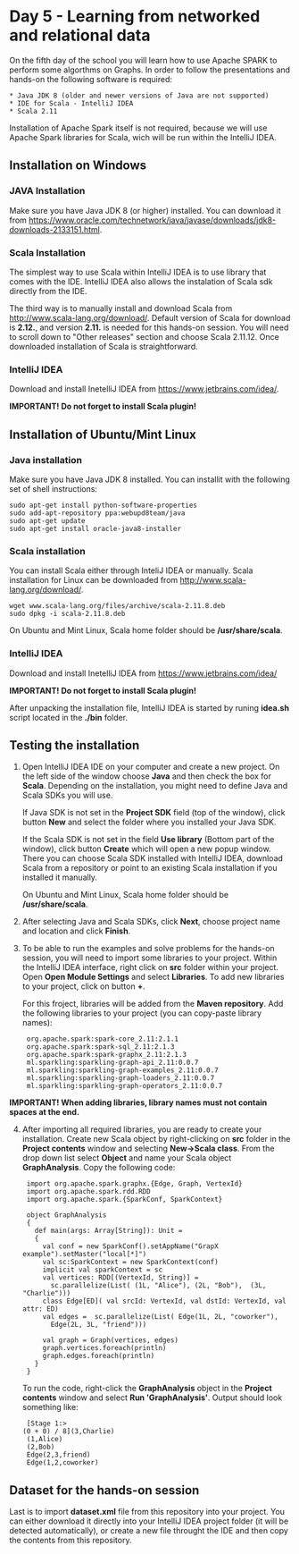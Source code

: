 # Day 5 - Learning from networked and relational data

On the fifth day of the school you will learn how to use Apache SPARK to perform some algorthms on Graphs. In order to follow the presentations and hands-on the following software is required:

	* Java JDK 8 (older and newer versions of Java are not supported)
  	* IDE for Scala - IntelliJ IDEA
	* Scala 2.11
	
Installation of Apache Spark itself is not required, because we will use Apache Spark libraries for Scala, wich will be run within the IntelliJ IDEA.
  
## Installation on Windows
  
### JAVA Installation
Make sure you have Java JDK 8 (or higher) installed. You can download it from https://www.oracle.com/technetwork/java/javase/downloads/jdk8-downloads-2133151.html.
	
### Scala Installation
The simplest way to use Scala within IntelliJ IDEA is to use library that comes with the IDE. IntelliJ IDEA also allows the instalation of Scala sdk directly from the IDE.

The third way is to manually install and download Scala from http://www.scala-lang.org/download/. Default version of Scala for download is __2.12.__, and version __2.11.__ is needed for this hands-on session. You will need to scroll down to "Other releases" section and choose Scala 2.11.12. Once downloaded installation of Scala is straightforward.
	
### IntelliJ IDEA
Download and install InetelliJ IDEA from https://www.jetbrains.com/idea/.

__IMPORTANT! Do not forget to install Scala plugin!__

## Installation of Ubuntu/Mint Linux

### Java installation
Make sure you have Java JDK 8 installed. You can installit with the following set of shell instructions:
	
	sudo apt-get install python-software-properties
	sudo add-apt-repository ppa:webupd8team/java
	sudo apt-get update
	sudo apt-get install oracle-java8-installer
	
### Scala installation
You can install Scala either through InteliJ IDEA or manually. Scala installation for Linux can be downloaded from http://www.scala-lang.org/download/.
	
	wget www.scala-lang.org/files/archive/scala-2.11.8.deb
	sudo dpkg -i scala-2.11.8.deb
	
On Ubuntu and Mint Linux, Scala home folder should be __/usr/share/scala__.

### IntelliJ IDEA
Download and install InetelliJ IDEA from https://www.jetbrains.com/idea/ 

__IMPORTANT! Do not forget to install Scala plugin!__

After unpacking the installation file, IntelliJ IDEA is started by runing __idea.sh__ script located in the __./bin__ folder.

## Testing the installation
1. Open IntelliJ IDEA IDE on your computer and create a new project. On the left side of the window choose __Java__ and then check the box for __Scala__. Depending on the installation, you might need to define Java and Scala SDKs you will use.

	If Java SDK is not set in the __Project SDK__ field (top of the window), click button __New__ and select the folder where you installed your Java SDK.

	If the Scala SDK is not set in the field __Use library__ (Bottom part of the window), click button __Create__ which will open a new popup window. There you can choose Scala SDK installed with IntelliJ IDEA, download Scala from a repository or point to an existing Scala installation if you installed it manually.

	On Ubuntu and Mint Linux, Scala home folder should be __/usr/share/scala__.

2. After selecting Java and Scala SDKs, click __Next__, choose project name and location and click __Finish__.

3. To be able to run the examples and solve problems for the hands-on session, you will need to import some libraries to your project. Within the IntelliJ IDEA interface, right click on __src__ folder within your project. Open __Open Module Settings__ and select __Libraries__. To add new libraries to your project, click on button __+__.

	For this froject, libraries will be added from the __Maven repository__. Add the following libraries to your project (you can copy-paste library names):

		org.apache.spark:spark-core_2.11:2.1.1
		org.apache.spark:spark-sql_2.11:2.1.3
		org.apache.spark:spark-graphx_2.11:2.1.3
		ml.sparkling:sparkling-graph-api_2.11:0.0.7
		ml.sparkling:sparkling-graph-examples_2.11:0.0.7
		ml.sparkling:sparkling-graph-loaders_2.11:0.0.7
		ml.sparkling:sparkling-graph-operators_2.11:0.0.7

__IMPORTANT! When adding libraries, library names must not contain spaces at the end.__

4. After importing all required libraries, you are ready to create your installation. Create new Scala object by right-clicking on __src__ folder in the __Project contents__ window and selecting __New->Scala class__. From the drop down list select __Object__ and name your Scala object __GraphAnalysis__. Copy the following code:


		import org.apache.spark.graphx.{Edge, Graph, VertexId}
		import org.apache.spark.rdd.RDD
		import org.apache.spark.{SparkConf, SparkContext}

		object GraphAnalysis
		{
		  def main(args: Array[String]): Unit =
		  {
		    val conf = new SparkConf().setAppName("GrapX example").setMaster("local[*]")
		    val sc:SparkContext = new SparkContext(conf)
		    implicit val sparkContext = sc
		    val vertices: RDD[(VertexId, String)] =
		      sc.parallelize(List( (1L, "Alice"), (2L, "Bob"),  (3L, "Charlie")))
		    class Edge[ED]( val srcId: VertexId, val dstId: VertexId, val attr: ED)
		    val edges =  sc.parallelize(List( Edge(1L, 2L, "coworker"),
		      Edge(2L, 3L, "friend")))

		    val graph = Graph(vertices, edges)
		    graph.vertices.foreach(println)
		    graph.edges.foreach(println)
		  }
		}

	To run the code, right-click the __GraphAnalysis__ object in the __Project contents__ window and select __Run 'GraphAnalysis'__. Output should look something like:

		[Stage 1:>                                                          (0 + 0) / 8](3,Charlie)
		(1,Alice)
		(2,Bob)
		Edge(2,3,friend)
		Edge(1,2,coworker)

## Dataset for the hands-on session
Last is to import __dataset.xml__ file from this repository into your project. You can either download it directly into your IntelliJ IDEA project folder (it will be detected automatically), or create a new file throught the IDE and then copy the contents from this repository.
